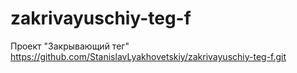 # zakrivayuschiy-teg-f
Проект "Закрывающий тег"
https://github.com/StanislavLyakhovetskiy/zakrivayuschiy-teg-f.git
